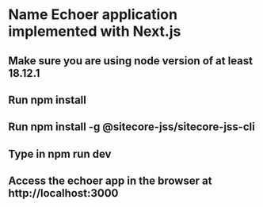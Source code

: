 # Name Echoer application implemented with Next.js

## Make sure you are using node version of at least 18.12.1

## Run npm install

## Run npm install -g @sitecore-jss/sitecore-jss-cli

## Type in npm run dev
## Access the echoer app in the browser at http://localhost:3000 